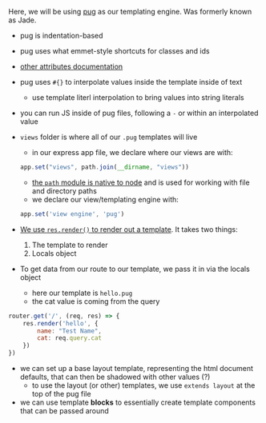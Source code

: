 Here, we will be using [pug](https://pugjs.org/api/getting-started.html) as our templating engine. Was formerly known as Jade.
- pug is indentation-based
- pug uses what emmet-style shortcuts for classes and ids
- [other attributes documentation](https://pugjs.org/language/attributes.html)
- pug uses `#{}` to interpolate values inside the template inside of text
	- use template literl interpolation to bring values into string literals
- you can run JS inside of pug files, following a `-` or within an interpolated value
	
- `views` folder is where all of our `.pug` templates will live
	- in our express app file, we declare where our views are with:
	 ```js
	app.set("views", path.join(__dirname, "views"))
	```
	- [the `path` module is native to node](https://nodejs.org/api/path.html#path_path) and is used for working with file and directory paths
	- we declare our view/templating engine with:
	```js
	app.set('view engine', 'pug')
	```

- [We use `res.render()` to render out a template](https://expressjs.com/en/4x/api.html#res.render). It takes two things:
	1. The template to render
	2. Locals object

- To get data from our route to our template, we pass it in via the locals object
	- here our template is `hello.pug`
	- the cat value is coming from the query
```js
router.get('/', (req, res) => {
	res.render('hello', {
		name: "Test Name",
		cat: req.query.cat
	})
})
```

- we can set up a base layout template, representing the html document defaults, that can then be shadowed with other values (?)
	- to use the layout (or other) templates, we use `extends layout` at the top of the pug file
- we can use template **blocks** to essentially create template components that can be passed around




























